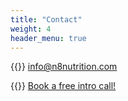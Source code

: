 ```yaml
---
title: "Contact"
weight: 4
header_menu: true
---
```


{{<icon class="fa fa-envelope">}}&nbsp;[info@n8nutrition.com](mailto:anna@n8nutrition.com)

{{<icon class="fa fa-calendar">}}&nbsp;[Book a free intro call!](https://calendly.com/n8-nutrition/15min)
